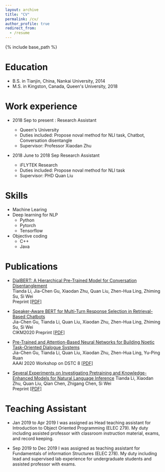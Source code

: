 ```yaml
---
layout: archive
title: "CV"
permalink: /cv/
author_profile: true
redirect_from:
  - /resume
---
```


{% include base_path %}

Education
======
* B.S. in Tianjin, China, Nankai University, 2014
* M.S. in Kingston, Canada, Queen's University, 2018

Work experience
======
* 2018 Sep to present : Research Assistant
  * Queen's University
  * Duties included: Propose noval method for NLI task, Chatbot, Conversation disentangle
  * Supervisor: Professor Xiaodan Zhu

* 2018 June to 2018 Sep Research Assistant
  * iFLYTEK Research
  * Duties included: Propose noval method for NLI task
  * Supervisor: PHD Quan Liu
  
Skills
======
* Machine Learing
* Deep learning for NLP
  * Python
  * Pytorch
  * Tensorflow
* Objective coding
  * C++
  * Java


Publications
======

* [DialBERT: A Hierarchical Pre-Trained Model for Conversation Disentanglement](https://arxiv.org/pdf/2004.03760.pdf)  
  Tianda Li, Jia-Chen Gu, Xiaodan Zhu, Quan Liu, Zhen-Hua Ling, Zhiming Su, Si Wei  
  Preprint [[PDF]](https://arxiv.org/pdf/2004.03760.pdf)


* [Speaker-Aware BERT for Multi-Turn Response Selection in Retrieval-Based Chatbots](https://arxiv.org/pdf/2004.03588.pdf)  
  Jia-Chen Gu, Tianda Li, Quan Liu, Xiaodan Zhu, Zhen-Hua Ling, Zhiming Su, Si Wei  
  CIKM2020 Preprint [[PDF]](https://arxiv.org/abs/1904.12104)



* [Pre-Trained and Attention-Based Neural Networks for Building Noetic Task-Oriented Dialogue Systems](https://arxiv.org/pdf/2004.01940.pdf)  
 Jia-Chen Gu, Tianda Li, Quan Liu, Xiaodan Zhu, Zhen-Hua Ling, Yu-Ping Ruan  
 AAAI 2020 Workshop on DSTC 8 [[PDF]](https://arxiv.org/pdf/2004.01940.pdf)


* [Several Experiments on Investigating Pretraining and Knowledge-Enhanced Models for Natural Language Inference](https://arxiv.org/abs/1904.12104) 
  Tianda Li, Xiaodan Zhu, Quan Liu, Qian Chen, Zhigang Chen, Si Wei  
  Preprint  [[PDF]](https://arxiv.org/abs/1904.12104)

  
Teaching Assistant
======

* Jan 2019 to Apr 2019
 I was assigned as Head teaching assistant for Introduction to Object Oriented Programming (ELEC 279). My
duty including assisted professor with classroom instruction material, exams, and record keeping.

* Sep 2019 to Dec 2019
 I was assigned as teaching assistant for Fundamentals of information Structures (ELEC 278). My duty
including lead and supervised lab experience for undergraduate students and assisted professor with exams.
  
